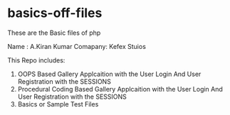 basics-off-files
================

These are the Basic files of php

Name : A.Kiran Kumar
Comapany:  Kefex Stuios

This Repo includes:

1. OOPS Based Gallery Applcaition with the User Login And User Registration with the SESSIONS
2. Procedural Coding Based Gallery Applcaition with the User Login And User Registration with the SESSIONS
3. Basics or Sample Test Files

